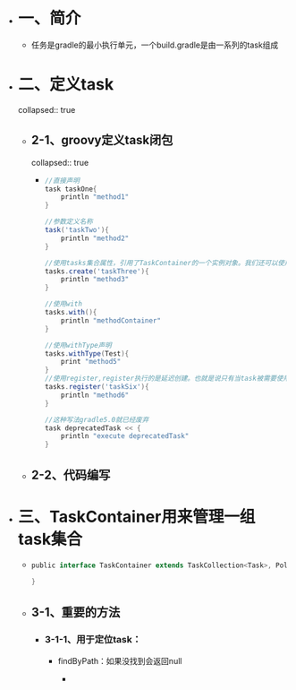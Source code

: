 - # 一、简介
	- 任务是gradle的最小执行单元，一个build.gradle是由一系列的task组成
- # 二、定义task
  collapsed:: true
	- ## 2-1、groovy定义task闭包
	  collapsed:: true
		- ```groovy
		  //直接声明
		  task taskOne{
		      println "method1"
		  }
		  
		  //参数定义名称
		  task('taskTwo'){
		      println "method2"
		  }
		  
		  //使用tasks集合属性，引用了TaskContainer的一个实例对象。我们还可以使用Project.getTasks()
		  tasks.create('taskThree'){
		      println "method3"
		  }
		  
		  //使用with
		  tasks.with(){
		      println "methodContainer"
		  }
		  
		  //使用withType声明
		  tasks.withType(Test){
		      print "method5"
		  }
		  //使用register,register执行的是延迟创建。也就是说只有当task被需要使用的时候才会被创建。
		  tasks.register('taskSix'){
		      println "method6"
		  }
		  
		  //这种写法gradle5.0就已经废弃
		  task deprecatedTask << {
		      println "execute deprecatedTask"
		  }
		  
		  
		  ```
	- ## 2-2、代码编写
- # 三、TaskContainer用来管理一组task集合
	- ```groovy
	  public interface TaskContainer extends TaskCollection<Task>, PolymorphicDomainObjectContainer<Task>{
	      
	  }
	  
	  ```
	- ## 3-1、重要的方法
		- ### 3-1-1、用于定位task：
			- findByPath：如果没找到会返回null
				- ```groovy
				  ```